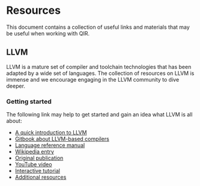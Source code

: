 # Resources

This document contains a collection of useful links and materials that may be
useful when working with QIR.

## LLVM

LLVM is a mature set of compiler and toolchain technologies that has been
adapted by a wide set of languages. The collection of resources on LLVM is
immense and we encourage engaging in the LLVM community to dive deeper.

### Getting started

The following link may help to get started and gain an idea what LLVM is all about:

- [A quick introduction to LLVM](https://hub.packtpub.com/introducing-llvm-intermediate-representation/)
- [Gitbook about LLVM-based compilers](https://mapping-high-level-constructs-to-llvm-ir.readthedocs.io/en/latest/README.html)
- [Language reference manual](https://llvm.org/docs/LangRef.html)
- [Wikipedia entry](https://en.wikipedia.org/wiki/LLVM)
- [Original publication](https://llvm.org/pubs/2004-01-30-CGO-LLVM.pdf)
- [YouTube video](https://www.youtube.com/watch?v=J5xExRGaIIY)
- [Interactive tutorial](https://freecompilercamp.org/llvm-ir/)
- [Additional resources](https://lowlevelbits.org/how-to-learn-compilers-llvm-edition/)